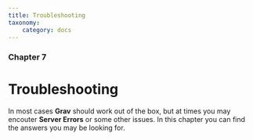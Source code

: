 ```yaml
---
title: Troubleshooting
taxonomy:
    category: docs
---
```


### Chapter 7

# Troubleshooting

In most cases **Grav** should work out of the box, but at times you may encouter **Server Errors** or some other issues.  In this chapter you can find the answers you may be looking for.
